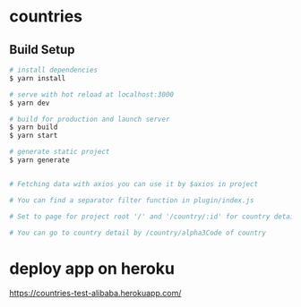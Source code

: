 # countries

## Build Setup

```bash
# install dependencies
$ yarn install

# serve with hot reload at localhost:3000
$ yarn dev

# build for production and launch server
$ yarn build
$ yarn start

# generate static project
$ yarn generate
```
```bash

# Fetching data with axios you can use it by $axios in project

# You can find a separator filter function in plugin/index.js

# Set to page for project root '/' and '/country/:id' for country details

# You can go to country detail by /country/alpha3Code of country

```


# deploy app on heroku
 https://countries-test-alibaba.herokuapp.com/

